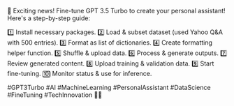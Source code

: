 🚀 Exciting news! Fine-tune GPT 3.5 Turbo to create your personal assistant! Here's a step-by-step guide:

1️⃣ Install necessary packages.
2️⃣ Load & subset dataset (used Yahoo Q&A with 500 entries).
3️⃣ Format as list of dictionaries.
4️⃣ Create formatting helper function.
5️⃣ Shuffle & upload data.
6️⃣ Process & generate outputs.
7️⃣ Review generated content.
8️⃣ Upload training & validation data.
9️⃣ Start fine-tuning.
🔟 Monitor status & use for inference.

#GPT3Turbo #AI #MachineLearning #PersonalAssistant #DataScience #FineTuning #TechInnovation 🚀💡